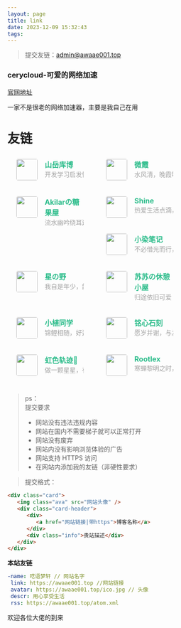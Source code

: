 ```yaml
---
layout: page
title: link
date: 2023-12-09 15:32:43
tags:
---
```

>提交友链：<admin@awaae001.top>

### cerycloud-可爱的网络加速
[官网地址](https://dash2.cerycloud.com/index.php/#/register?code=RjEQAMRe)

一家不是很老的网络加速器，主要是我自己在用

# 友链

<div class="post-body">
   <div id="links">
      <style>
         .links-content {
            margin-top: 1rem;
         }
         .link-navigation::after {
            content: " ";
            display: block;
            clear: both;
         }
         .card {
            width: 100%;
            font-size: 1rem;
            padding: 10px 20px;
            border-radius: 4px;
            transition-duration: 0.15s;
            margin-bottom: 1rem;
            display: flex;
         }
         .card:hover {
            transform: scale(1.1);
            box-shadow: 0 2px 6px 0 rgba(0, 0, 0, 0.12), 0 0 6px 0 rgba(0, 0, 0, 0.04);
         }
         .card a {
            border: none;
            display: flex;
            align-items: center;
         }
.ava {
   width: 3rem !important;
   height: 3rem !important;
   margin: 0 !important;
   margin-right: 1em !important;
   border-radius: 4px;
   pointer-events: none; /* 禁用鼠标事件 */
}
         .card-header {
            overflow: hidden
         }
         .card-header a {
            font-style: normal;
            color: #2bbc8a;
            font-weight: bold;
            text-decoration: none;
         }
         .card-header a:hover {
            color: #d480aa;
            text-decoration: none;
         }
         .card-header .info {
            font-style: normal;
            color: #a3a3a3;
            font-size: 14px;
            min-width: 0;
            overflow: hidden;
            white-space: nowrap;
         }
         @media screen and (min-width: 1200px) {
            .card {
               width: calc(25% - 1rem);
               float: left;
               margin-right: 2%;
            }
         }
         @media screen and (min-width: 768px) and (max-width: 1199px) {
            .card {
               width: calc(33.33% - 1rem);
               float: left;
               margin-right: 2%;
            }
         }
      </style>
<div class="links-content">
   <div class="link-navigation">
      <div class="card">
      <img class="ava" src="https://pic.awaae001.top/file/YLQ/own.png" />
         <div class="card-header">
            <div>
               <a href="https://kmar.top/">山岳库博</a>
               </div>
               <div class="info">开发学习启发性二刺螈</div>
            </div>
         </div>
<div class="card">
   <img class="ava" src="https://pic.awaae001.top/file/YLQ/avatar.webp" />
   <div class="card-header">
      <div>
         <a href="https://yuuu.org">微霞</a>
      </div>
      <div class="info">水风清，晚霞明 </div>
   </div>
</div>            
<div class="card">
   <img class="ava" src="https://pic.awaae001.top/file/YLQ/download.png" />
   <div class="card-header">
      <div>
         <a href="https://akilar.top/">Akilarの糖果屋</a>
      </div>
      <div class="info">流水幽吟绕耳边，煦风馨语抚心弦，挥臂欲揽冰钩月，银星斟酌醉人涎。 </div>
   </div>
</div>            
<div class="card">
   <img class="ava" src="https://pic.awaae001.top/file/YLQ/milkTea_favicon_200.webp" />
   <div class="card-header">
      <div>
         <a href="https://blog.shineyu.cn">Shine</a>
      </div>
      <div class="info">热爱生活点滴，分享时刻精彩。</div>
   </div>
</div>
<div class="card">
   <img class="ava" src="https://pic.awaae001.top/file/YLQ/tx.webp" />
   <div class="card-header">
      <div>
         <a href="https://xrr.org.cn/">小染笔记</a>
      </div>
      <div class="info">不必借光而行，你我皆是星辰</div>
   </div>
</div>
<div class="card">
   <img class="ava" src="https://pic.awaae001.top/file/YLQ/6519291503349.webp" />
   <div class="card-header">
      <div>
         <a href="https://byer.top/">星の野</a>
      </div>
      <div class="info">我自是年少，韶华倾负</div>
   </div>
</div>
<div class="card">
   <img class="ava" src="https://pic.awaae001.top/file/YLQ/6524e2dc0735a.webp" />
   <div class="card-header">
      <div>
         <a href="https://luckysusu.top/">苏苏の休憩小屋</a>
      </div>
      <div class="info">归途依旧可爱</div>
   </div>
</div>
<div class="card">
   <img class="ava" src="https://blog.xiaoztx.top/img/xiaozhi.jpg" />
   <div class="card-header">
      <div>
         <a href="https://blog.xiaoztx.top">小植同学</a>
      </div>
      <div class="info">锦鲤相随，好运常伴</div>
   </div>
</div>
<div class="card">
   <img class="ava" src="https://blog.kouseki.cn/imgs/avatar.webp" />
   <div class="card-header">
      <div>
         <a href="https://blog.kouseki.cn/">铭心石刻</a>
      </div>
      <div class="info">愿岁并谢，与友长兮</div>
   </div>
</div>
<div class="card">
   <img class="ava" src="https://illlli.com/assets/avatar.webp" />
   <div class="card-header">
      <div>
         <a href="https://illlli.com/">虹色轨迹🌠</a>
      </div>
      <div class="info">做一颗星星，有棱有角，黑暗中闪闪发光</div>
   </div>
</div>
<div class="card">
   <img class="ava" src="https://q2.qlogo.cn/headimg_dl?dst_uin=1736191951&spec=640" />
   <div class="card-header">
      <div>
         <a href="https://blog.nalex.top">Rootlex</a>
      </div>
      <div class="info">寒蝉黎明之时，便是重生之日<div>
   </div>
</div>
         </div>
      </div>
   </div>
</div>


>ps：<br>
提交要求<br>
>- 网站没有违法违规内容<br>
>- 网站在国内不需要梯子就可以正常打开<br>
>- 网站没有废弃<br>
>- 网站内没有影响浏览体验的广告<br>
>- 网站支持 HTTPS 访问<br>
>- 在网站内添加我的友链（非硬性要求）<br>

>提交格式：
~~~html
<div class="card">
   <img class="ava" src="网站头像" />
   <div class="card-header">
      <div>
         <a href="网站链接|带https">博客名称</a>
      </div>
      <div class="info">贵站描述</div>
   </div>
</div>
~~~

**本站友链**
```yml
-name: 呓语梦轩 // 网站名字
 link: https://awaae001.top //网站链接
 avatar: https://awaae001.top/ico.jpg // 头像
 descr: 用心享受生活
 rss: https://awaae001.top/atom.xml
 ```

欢迎各位大佬的到来